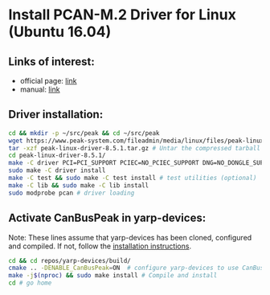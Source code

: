 # Install PCAN-M.2 Driver for Linux (Ubuntu 16.04)

## Links of interest:
* official page:  [link](https://www.peak-system.com/fileadmin/media/linux/index.htm)
* manual:         [link](https://www.peak-system.com/fileadmin/media/linux/files/PCAN-Driver-Linux_UserMan_eng.pdf)

## Driver installation:

```bash
cd && mkdir -p ~/src/peak && cd ~/src/peak
wget https://www.peak-system.com/fileadmin/media/linux/files/peak-linux-driver-8.5.1.tar.gz
tar -xzf peak-linux-driver-8.5.1.tar.gz # Untar the compressed tarball file
cd peak-linux-driver-8.5.1/ 
make -C driver PCI=PCI_SUPPORT PCIEC=NO_PCIEC_SUPPORT DNG=NO_DONGLE_SUPPORT USB=NO_USB_SUPPORT ISA=NO_ISA_SUPPORT PCC=NO_PCCARD_SUPPORT
sudo make -C driver install
make -C test && sudo make -C test install # test utilities (optional)
make -C lib && sudo make -C lib install
sudo modprobe pcan # driver loading
```
## Activate CanBusPeak in yarp-devices:
Note: These lines assume that yarp-devices has been cloned, configured and compiled. If not, follow the [installation instructions](https://github.com/roboticslab-uc3m/yarp-devices/blob/develop/doc/yarp-devices-install.md).

```bash
cd && cd repos/yarp-devices/build/
cmake .. -DENABLE_CanBusPeak=ON  # configure yarp-devices to use CanBusPeak
make -j$(nproc) && sudo make install # Compile and install
cd # go home
```
